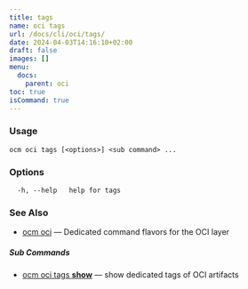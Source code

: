 ```yaml
---
title: tags
name: oci tags
url: /docs/cli/oci/tags/
date: 2024-04-03T14:16:10+02:00
draft: false
images: []
menu:
  docs:
    parent: oci
toc: true
isCommand: true
---
```

### Usage

```
ocm oci tags [<options>] <sub command> ...
```

### Options

```
  -h, --help   help for tags
```

### See Also

* [ocm oci](/docs/cli/oci)	 &mdash; Dedicated command flavors for the OCI layer


##### Sub Commands

* [ocm oci tags <b>show</b>](/docs/cli/oci/tags/show)	 &mdash; show dedicated tags of OCI artifacts

